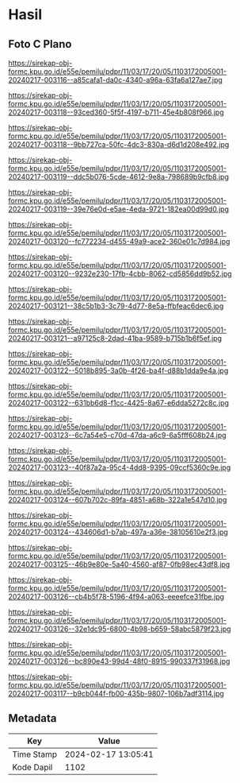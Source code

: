 # Hasil

## Foto C Plano

https://sirekap-obj-formc.kpu.go.id/e55e/pemilu/pdpr/11/03/17/20/05/1103172005001-20240217-003116--a85cafa1-da0c-4340-a96a-63fa6a127ae7.jpg

https://sirekap-obj-formc.kpu.go.id/e55e/pemilu/pdpr/11/03/17/20/05/1103172005001-20240217-003118--93ced360-5f5f-4197-b711-45e4b808f966.jpg

https://sirekap-obj-formc.kpu.go.id/e55e/pemilu/pdpr/11/03/17/20/05/1103172005001-20240217-003118--9bb727ca-50fc-4dc3-830a-d6d1d208e492.jpg

https://sirekap-obj-formc.kpu.go.id/e55e/pemilu/pdpr/11/03/17/20/05/1103172005001-20240217-003119--ddc5b076-5cde-4612-9e8a-798689b9cfb8.jpg

https://sirekap-obj-formc.kpu.go.id/e55e/pemilu/pdpr/11/03/17/20/05/1103172005001-20240217-003119--39e76e0d-e5ae-4eda-9721-182ea00d99d0.jpg

https://sirekap-obj-formc.kpu.go.id/e55e/pemilu/pdpr/11/03/17/20/05/1103172005001-20240217-003120--fc772234-d455-49a9-ace2-360e01c7d984.jpg

https://sirekap-obj-formc.kpu.go.id/e55e/pemilu/pdpr/11/03/17/20/05/1103172005001-20240217-003120--9232e230-17fb-4cbb-8062-cd5856dd9b52.jpg

https://sirekap-obj-formc.kpu.go.id/e55e/pemilu/pdpr/11/03/17/20/05/1103172005001-20240217-003121--38c5b1b3-3c79-4d77-8e5a-ffbfeac6dec6.jpg

https://sirekap-obj-formc.kpu.go.id/e55e/pemilu/pdpr/11/03/17/20/05/1103172005001-20240217-003121--a97125c8-2dad-41ba-9589-b715b1b6f5ef.jpg

https://sirekap-obj-formc.kpu.go.id/e55e/pemilu/pdpr/11/03/17/20/05/1103172005001-20240217-003122--5018b895-3a0b-4f26-ba4f-d88b1dda9e4a.jpg

https://sirekap-obj-formc.kpu.go.id/e55e/pemilu/pdpr/11/03/17/20/05/1103172005001-20240217-003122--631bb6d8-f1cc-4425-8a67-e6dda5272c8c.jpg

https://sirekap-obj-formc.kpu.go.id/e55e/pemilu/pdpr/11/03/17/20/05/1103172005001-20240217-003123--6c7a54e5-c70d-47da-a6c9-6a5fff608b24.jpg

https://sirekap-obj-formc.kpu.go.id/e55e/pemilu/pdpr/11/03/17/20/05/1103172005001-20240217-003123--40f87a2a-95c4-4dd8-9395-09ccf5360c9e.jpg

https://sirekap-obj-formc.kpu.go.id/e55e/pemilu/pdpr/11/03/17/20/05/1103172005001-20240217-003124--607b702c-89fa-4851-a68b-322a1e547d10.jpg

https://sirekap-obj-formc.kpu.go.id/e55e/pemilu/pdpr/11/03/17/20/05/1103172005001-20240217-003124--434606d1-b7ab-497a-a36e-38105610e2f3.jpg

https://sirekap-obj-formc.kpu.go.id/e55e/pemilu/pdpr/11/03/17/20/05/1103172005001-20240217-003125--46b9e80e-5a40-4560-af87-0fb98ec43df8.jpg

https://sirekap-obj-formc.kpu.go.id/e55e/pemilu/pdpr/11/03/17/20/05/1103172005001-20240217-003126--cb4b5f78-5196-4f94-a063-eeeefce31fbe.jpg

https://sirekap-obj-formc.kpu.go.id/e55e/pemilu/pdpr/11/03/17/20/05/1103172005001-20240217-003126--32e1dc95-6800-4b98-b659-58abc5879f23.jpg

https://sirekap-obj-formc.kpu.go.id/e55e/pemilu/pdpr/11/03/17/20/05/1103172005001-20240217-003126--bc890e43-99d4-48f0-8915-990337f31968.jpg

https://sirekap-obj-formc.kpu.go.id/e55e/pemilu/pdpr/11/03/17/20/05/1103172005001-20240217-003117--b9cb044f-fb00-435b-9807-106b7adf3114.jpg


## Metadata

| Key        | Value               |
| ---------- | ------------------- |
| Time Stamp | 2024-02-17 13:05:41 |
| Kode Dapil | 1102                |



